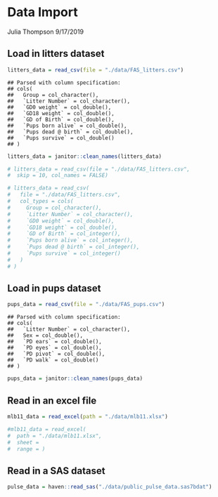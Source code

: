 Data Import
================
Julia Thompson
9/17/2019

## Load in litters dataset

``` r
litters_data = read_csv(file = "./data/FAS_litters.csv")
```

    ## Parsed with column specification:
    ## cols(
    ##   Group = col_character(),
    ##   `Litter Number` = col_character(),
    ##   `GD0 weight` = col_double(),
    ##   `GD18 weight` = col_double(),
    ##   `GD of Birth` = col_double(),
    ##   `Pups born alive` = col_double(),
    ##   `Pups dead @ birth` = col_double(),
    ##   `Pups survive` = col_double()
    ## )

``` r
litters_data = janitor::clean_names(litters_data)

# litters_data = read_csv(file = "./data/FAS_litters.csv",
#  skip = 10, col_names = FALSE)

# litters_data = read_csv(
#   file = "./data/FAS_litters.csv",
#   col_types = cols(
#     Group = col_character(),
#     `Litter Number` = col_character(),
#     `GD0 weight` = col_double(),
#     `GD18 weight` = col_double(),
#     `GD of Birth` = col_integer(),
#     `Pups born alive` = col_integer(),
#     `Pups dead @ birth` = col_integer(),
#     `Pups survive` = col_integer()
#   )
# )
```

## Load in pups dataset

``` r
pups_data = read_csv(file = "./data/FAS_pups.csv")
```

    ## Parsed with column specification:
    ## cols(
    ##   `Litter Number` = col_character(),
    ##   Sex = col_double(),
    ##   `PD ears` = col_double(),
    ##   `PD eyes` = col_double(),
    ##   `PD pivot` = col_double(),
    ##   `PD walk` = col_double()
    ## )

``` r
pups_data = janitor::clean_names(pups_data)
```

## Read in an excel file

``` r
mlb11_data = read_excel(path = "./data/mlb11.xlsx")

#mlb11_data = read_excel(
#  path = "./data/mlb11.xlsx",
#  sheet = 
#  range = )
```

## Read in a SAS dataset

``` r
pulse_data = haven::read_sas("./data/public_pulse_data.sas7bdat")
```
